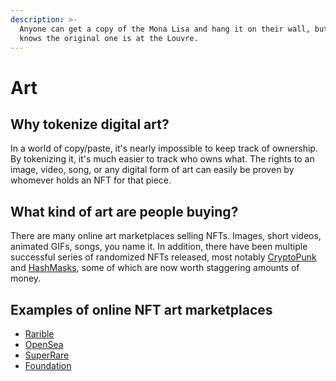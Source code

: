```yaml
---
description: >-
  Anyone can get a copy of the Mona Lisa and hang it on their wall, but everyone
  knows the original one is at the Louvre.
---
```


# Art

## Why tokenize digital art?

In a world of copy/paste, it's nearly impossible to keep track of ownership. By tokenizing it, it's much easier to track who owns what. The rights to an image, video, song, or any digital form of art can easily be proven by whomever holds an NFT for that piece.

## What kind of art are people buying?

There are many online art marketplaces selling NFTs. Images, short videos, animated GIFs, songs, you name it. In addition, there have been multiple successful series of randomized NFTs released, most notably [CryptoPunk](https://www.larvalabs.com/cryptopunks) and [HashMasks](https://www.thehashmasks.com/), some of which are now worth staggering amounts of money.

## Examples of online NFT art marketplaces

* [Rarible](https://rarible.com/)
* [OpenSea](https://opensea.io/)
* [SuperRare](https://superrare.co/)
* [Foundation](https://foundation.app/)

